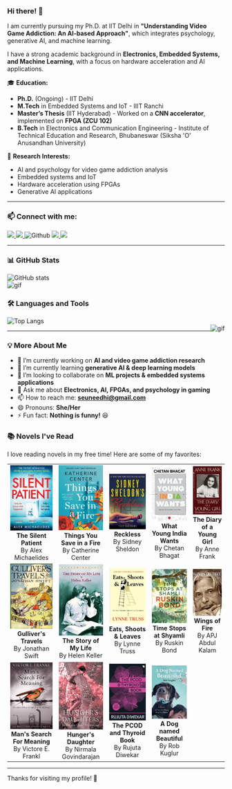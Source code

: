 ### Hi there! 👋  
I am currently pursuing my Ph.D. at IIT Delhi in **"Understanding Video Game Addiction: An AI-based Approach"**, which integrates psychology, generative AI, and machine learning.  

I have a strong academic background in **Electronics, Embedded Systems, and Machine Learning**, with a focus on hardware acceleration and AI applications.  

🎓 **Education:**  
- **Ph.D.** (Ongoing) - IIT Delhi  
- **M.Tech** in Embedded Systems and IoT - IIIT Ranchi  
- **Master’s Thesis** (IIT Hyderabad) - Worked on a **CNN accelerator**, implemented on **FPGA (ZCU 102)**  
- **B.Tech** in Electronics and Communication Engineering - Institute of Technical Education and Research, Bhubaneswar (Siksha 'O' Anusandhan University)  

📌 **Research Interests:**  
- AI and psychology for video game addiction analysis  
- Embedded systems and IoT  
- Hardware acceleration using FPGAs  
- Generative AI applications  

---

### 📫 Connect with me:  
<p>
  <a href="https://www.linkedin.com/in/sunidhi-singh-2b6082161/">
    <img src="https://img.shields.io/badge/linkedin-%230077B5.svg?&style=for-the-badge&logo=linkedin&logoColor=white" height="25px"/>
  </a>
  <a href="mailto:sunidhi01.pgec20@iiitranchi.ac.in">
    <img src="https://img.shields.io/badge/gmail-%23D14836.svg?&style=for-the-badge&logo=gmail&logoColor=white" height="25px"/>
  </a>
  <img src="https://media.giphy.com/media/du3J3cXyzhj75IOgvA/giphy.gif" alt="Github" height="25" />
  <a href="https://github.com/SUNIDHI-SINGH">
    <img src="https://img.shields.io/github/followers/SUNIDHI-SINGH?label=Follow&style=social"/>
  </a>
  <img src="https://visitor-badge.laobi.icu/badge?page_id=SUNIDHI-SINGH.SUNIDHI-SINGH"/>
</p>



---

### 📊 GitHub Stats  
![GitHub stats](https://github-readme-stats.vercel.app/api?username=SUNIDHI-SINGH&show_icons=true&title_color=ffffff&hide_border=true)  
<img src="https://media.giphy.com/media/1fhj2RprUOpqCObj2J/giphy.gif" height="150" alt="gif"/>  

### 🛠️ Languages and Tools  
![Top Langs](https://github-readme-stats.vercel.app/api/top-langs/?username=SUNIDHI-SINGH&theme=vue&hide_border=true&show_icons=true)  
<img align="right" alt="gif" src="https://miro.medium.com/max/1360/1*IRGHmiGsa16stedQvIaZfw.gif" height="290">  

---

### 💡 More About Me  
- 🔭 I’m currently working on **AI and video game addiction research**  
- 🌱 I’m currently learning **generative AI & deep learning models**  
- 👯 I’m looking to collaborate on **ML projects & embedded systems applications**  
- 💬 Ask me about **Electronics, AI, FPGAs, and psychology in gaming**  
- 📫 How to reach me: **seuneedhi@gmail.com**  
- 😄 Pronouns: **She/Her**  
- ⚡ Fun fact: **Nothing is funny!** 😆  

### 📚 Novels I've Read  
I love reading novels in my free time! Here are some of my favorites:  

<table>
  <tr>
    <td align="center">
      <img src="https://github.com/SUNIDHI-SINGH/SUNIDHI-SINGH/blob/main/Images/Thesilentpatient.png" width="150"><br>
      <b>The Silent Patient</b><br>By Alex Michaelides
    </td>
    <td align="center">
      <img src="https://github.com/SUNIDHI-SINGH/SUNIDHI-SINGH/blob/main/Images/fire.png" width="150"><br>
      <b>Things You Save in a Fire</b><br>By Catherine Center
    </td>
    <td align="center">
      <img src="https://github.com/SUNIDHI-SINGH/SUNIDHI-SINGH/blob/main/Images/Reckless.png" width="150"><br>
      <b>Reckless</b><br>By Sidney Sheldon
    </td>
    <td align="center">
      <img src="https://github.com/SUNIDHI-SINGH/SUNIDHI-SINGH/blob/main/Images/chetanbhagart.png" width="150"><br>
      <b>What Young India Wants</b><br>By Chetan Bhagat
    </td>
    <td align="center">
      <img src="https://github.com/SUNIDHI-SINGH/SUNIDHI-SINGH/blob/main/Images/diaryofyounggirl.png" width="150"><br>
      <b>The Diary of a Young Girl</b><br>By Anne Frank
    </td>
  </tr>
  <tr>
    <td align="center">
      <img src="https://github.com/SUNIDHI-SINGH/SUNIDHI-SINGH/blob/main/Images/gulliverstravel.png" width="150"><br>
      <b>Gulliver's Travels</b><br>By Jonathan Swift
    </td>
    <td align="center">
      <img src="https://github.com/SUNIDHI-SINGH/SUNIDHI-SINGH/blob/main/Images/hellenkeller.png" width="150"><br>
      <b>The Story of My Life</b><br>By Helen Keller
    </td>
    <td align="center">
      <img src="https://github.com/SUNIDHI-SINGH/SUNIDHI-SINGH/blob/main/Images/punctuation.png" width="150"><br>
      <b>Eats, Shoots & Leaves</b><br>By Lynne Truss
    </td>
    <td align="center">
      <img src="https://github.com/SUNIDHI-SINGH/SUNIDHI-SINGH/blob/main/Images/shyamli.png" width="150"><br>
      <b>Time Stops at Shyamli</b><br>By Ruskin Bond
    </td>
    <td align="center">
      <img src="https://github.com/SUNIDHI-SINGH/SUNIDHI-SINGH/blob/main/Images/wingsoffire.png" width="150"><br>
      <b>Wings of Fire</b><br>By APJ Abdul Kalam
    </td>
  </tr>
   <tr>
    <td align="center">
      <img src="https://github.com/SUNIDHI-SINGH/SUNIDHI-SINGH/blob/main/Images/Holocaust.png" width="150"><br>
      <b>Man's Search For Meaning</b><br>By Victore E. Frankl
    </td>
    <td align="center">
      <img src="https://github.com/SUNIDHI-SINGH/SUNIDHI-SINGH/blob/main/Images/hungersdaughter.png" width="150"><br>
      <b>Hunger's Daughter</b><br>By Nirmala Govindarajan
    </td>
       <td align="center">
      <img src="https://github.com/SUNIDHI-SINGH/SUNIDHI-SINGH/blob/main/Images/PCODandThyroid.png" width="150"><br>
      <b>The PCOD and Thyroid Book</b><br>By Rujuta Diwekar
    </td>
    <td align="center">
      <img src="https://github.com/SUNIDHI-SINGH/SUNIDHI-SINGH/blob/main/Images/beautifuldog.png" width="150"><br>
      <b>A Dog named Beautiful</b><br>By Rob Kuglur
    </td>
   </tr>
</table>


---

Thanks for visiting my profile! 🚀  
